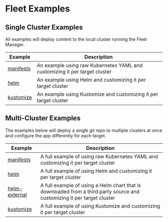 # Fleet Examples

## Single Cluster Examples

All examples will deploy content to the local cluster running the Fleet Manager.

| Example | Description |
|-------------|-------------|
| [manifests](single-cluster/manifests/) | An example using raw Kubernetes YAML and customizing it per target cluster |
| [helm](single-cluster/helm/) | An example using Helm and customizing it per target cluster |
| [kustomize](single-cluster/kustomize/) | An example using Kustomize and customizing it per target cluster |

## Multi-Cluster Examples

The examples below will deploy a single git repo to multiple clusters at once
and configure the app differently for each target.

| Example | Description |
|-------------|-------------|
| [manifests](multi-cluster/manifests/) | A full example of using raw Kubernetes YAML and customizing it per target cluster |
| [helm](multi-cluster/helm/) | A full example of using Helm and customizing it per target cluster |
| [helm-external](multi-cluster/helm-external/) | A full example of using a Helm chart that is downloaded from a third party source and customizing it per target cluster |
| [kustomize](multi-cluster/kustomize/) | A full example of using Kustomize and customizing it per target cluster |
